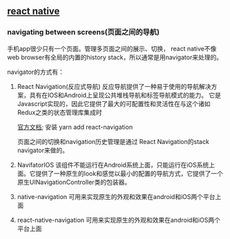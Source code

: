 ## [react native](http://facebook.github.io/react-native/docs/tutorial.html)

### navigating between screens(页面之间的导航)

 手机app很少只有一个页面。管理多页面之间的展示、切换， react native不像web browser有全局的内置的history stack，所以通常是用navigator来处理的。

 navigator的方式有：
 1. React Navigation(反应式导航)
	反应导航提供了一种易于使用的导航解决方案，具有在IOS和Android上呈现公共堆栈导航和标签导航模式的能力。
	它是Javascript实现的，因此它提供了最大的可配置性和灵活性在与这个诸如Redux之类的状态管理库集成时
	
	[官方文档](https://reactnavigation.org/docs/getting-started.html);
    安装 yarn add react-navigation    

    页面之间的切换和navigation历史管理是通过 React Navigation的stack navigator来做的。






 2. NavifatorIOS
    该组件不能运行在Android系统上面，只能运行在iOS系统上面。它提供了一种原生的look和感觉以最小的配置的导航方式，它提供了一个原生UINavigationController类的包装器。

 3. native-navigation 
    可用来实现原生的外观和效果在android和iOS两个平台上面

 4. react-native-navigation
    可用来实现原生的外观和效果在android和iOS两个平台上面
